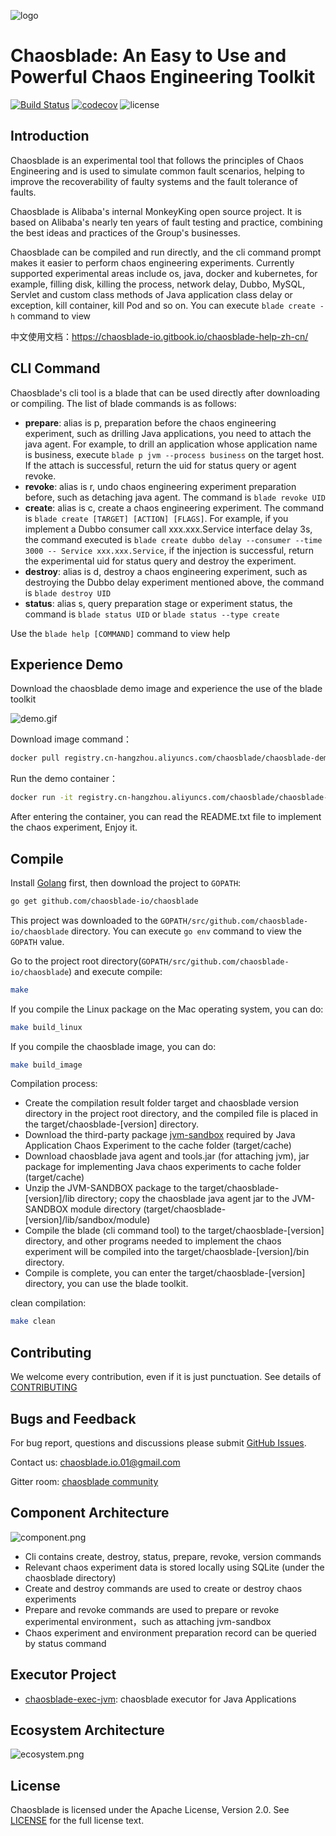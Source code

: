 ![logo](https://chaosblade.oss-cn-hangzhou.aliyuncs.com/doc/image/chaosblade-logo.png)  

# Chaosblade: An Easy to Use and Powerful Chaos Engineering Toolkit
[![Build Status](https://travis-ci.org/chaosblade-io/chaosblade.svg?branch=master)](https://travis-ci.org/chaosblade-io/chaosblade)
[![codecov](https://codecov.io/gh/chaosblade-io/chaosblade/branch/master/graph/badge.svg)](https://codecov.io/gh/chaosblade-io/chaosblade)
![license](https://img.shields.io/github/license/chaosblade-io/chaosblade.svg)
## Introduction

Chaosblade is an experimental tool that follows the principles of Chaos Engineering and is used to simulate common fault scenarios, helping to improve the recoverability of faulty systems and the fault tolerance of faults.

Chaosblade is Alibaba's internal MonkeyKing open source project. It is based on Alibaba's nearly ten years of fault testing and practice, combining the best ideas and practices of the Group's businesses.

Chaosblade can be compiled and run directly, and the cli command prompt makes it easier to perform chaos engineering experiments. Currently supported experimental areas include os, java, docker and kubernetes, for example, filling disk, killing the process, network delay, Dubbo, MySQL, Servlet and custom class methods of Java application class delay or exception, kill container, kill Pod and so on. You can execute `blade create -h` command to view

中文使用文档：https://chaosblade-io.gitbook.io/chaosblade-help-zh-cn/

## CLI Command

Chaosblade's cli tool is a blade that can be used directly after downloading or compiling. The list of blade commands is as follows:
* **prepare**: alias is p, preparation before the chaos engineering experiment, such as drilling Java applications, you need to attach the java agent. For example, to drill an application whose application name is business, execute `blade p jvm --process business` on the target host. If the attach is successful, return the uid for status query or agent revoke.
* **revoke**: alias is r, undo chaos engineering experiment preparation before, such as detaching java agent. The command is `blade revoke UID`
* **create**: alias is c, create a chaos engineering experiment. The command is `blade create [TARGET] [ACTION] [FLAGS]`. For example, if you implement a Dubbo consumer call xxx.xxx.Service interface delay 3s, the command executed is `blade create dubbo delay --consumer --time 3000 -- Service xxx.xxx.Service`, if the injection is successful, return the experimental uid for status query and destroy the experiment.
* **destroy**: alias is d, destroy a chaos engineering experiment, such as destroying the Dubbo delay experiment mentioned above, the command is `blade destroy UID`
* **status**: alias s, query preparation stage or experiment status, the command is `blade status UID` or `blade status --type create`

Use the `blade help [COMMAND]` command to view help


## Experience Demo
Download the chaosblade demo image and experience the use of the blade toolkit
  
![demo.gif](https://chaosblade.oss-cn-hangzhou.aliyuncs.com/agent/release/chaosblade-demo-0.0.1.gif)  

Download image command：
```bash
docker pull registry.cn-hangzhou.aliyuncs.com/chaosblade/chaosblade-demo:latest
```

Run the demo container：
```bash
docker run -it registry.cn-hangzhou.aliyuncs.com/chaosblade/chaosblade-demo:latest
```

After entering the container, you can read the README.txt file to implement the chaos experiment, Enjoy it.

## Compile
Install [Golang](https://golang.org/doc/install) first, then download the project to `GOPATH`:
```bash
go get github.com/chaosblade-io/chaosblade
```
This project was downloaded to the `GOPATH/src/github.com/chaosblade-io/chaosblade` directory. You can execute `go env` command to view the `GOPATH` value. 

Go to the project root directory(`GOPATH/src/github.com/chaosblade-io/chaosblade`) and execute compile:
```bash
make
```

If you compile the Linux package on the Mac operating system, you can do:
```bash
make build_linux
```

If you compile the chaosblade image, you can do:
```bash
make build_image
```

Compilation process:
* Create the compilation result folder target and chaosblade version directory in the project root directory, and the compiled file is placed in the target/chaosblade-[version] directory.
* Download the third-party package [jvm-sandbox](https://github.com/alibaba/jvm-sandbox/releases) required by Java Application Chaos Experiment to the cache folder (target/cache)
* Download chaosblade java agent and tools.jar (for attaching jvm), jar package for implementing Java chaos experiments to cache folder (target/cache)
* Unzip the JVM-SANDBOX package to the target/chaosblade-[version]/lib directory; copy the chaosblade java agent jar to the JVM-SANDBOX module directory (target/chaosblade-[version]/lib/sandbox/module)
* Compile the blade (cli command tool) to the target/chaosblade-[version] directory, and other programs needed to implement the chaos experiment will be compiled into the target/chaosblade-[version]/bin directory.
* Compile is complete, you can enter the target/chaosblade-[version] directory, you can use the blade toolkit.

clean compilation:
```bash
make clean
```

## Contributing
We welcome every contribution, even if it is just punctuation. See details of [CONTRIBUTING](CONTRIBUTING.md)

## Bugs and Feedback
For bug report, questions and discussions please submit [GitHub Issues](https://github.com/chaosblade-io/chaosblade/issues).

Contact us: chaosblade.io.01@gmail.com

Gitter room: [chaosblade community](https://gitter.im/chaosblade-io/community)


## Component Architecture 
![component.png](https://user-images.githubusercontent.com/3992234/58927455-2f8fe080-8781-11e9-9a5e-4e251b1e50f9.png)

* Cli contains create, destroy, status, prepare, revoke, version commands
* Relevant chaos experiment data is stored locally using SQLite (under the chaosblade directory)
* Create and destroy commands are used to create or destroy chaos experiments
* Prepare and revoke commands are used to prepare or revoke experimental environment，such as attaching jvm-sandbox
* Chaos experiment and environment preparation record can be queried by status command


## Executor Project
* [chaosblade-exec-jvm](https://github.com/chaosblade-io/chaosblade-exec-jvm): chaosblade executor for Java Applications


## Ecosystem Architecture
![ecosystem.png](https://chaosblade.oss-cn-hangzhou.aliyuncs.com/doc/image/ecosystem.png)


## License
Chaosblade is licensed under the Apache License, Version 2.0. See [LICENSE](LICENSE) for the full license text.
